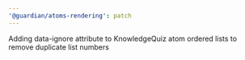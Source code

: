 ```yaml
---
'@guardian/atoms-rendering': patch
---
```


Adding data-ignore attribute to KnowledgeQuiz atom ordered lists to remove duplicate list numbers
